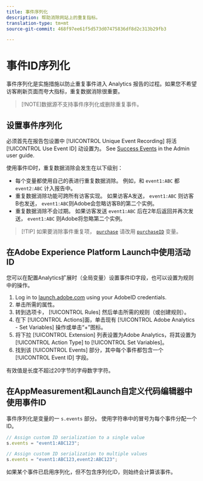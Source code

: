 ```yaml
---
title: 事件序列化
description: 帮助消除网站上的重复指标。
translation-type: tm+mt
source-git-commit: 468f97ee61f5d573d07475836df8d2c313b29fb3

---
```



# 事件ID序列化

事件序列化是实施措施以防止重复事件进入 Analytics 报告的过程。如果您不希望访客刷新页面而夸大指标，重复数据消除很重要。

> [!NOTE]数据源不支持事件序列化或删除重复事件。

## 设置事件序列化

必须首先在报告包设置中 [!UICONTROL Unique Event Recording] 将活 [!UICONTROL Use Event ID] 动设置为。 See [Success Events](/help/admin/admin/c-success-events/success-event.md) in the Admin user guide.

使用事件ID时，重复数据消除会发生在以下级别：

* 每个变量都使用自己的表进行重复数据消除。 例如，和 `event1:ABC` 都 `event2:ABC` 计入报告中。
* 重复数据消除功能可跨所有访客实现。 如果访客A发送， `event1:ABC` 则访客B也发送， `event1:ABC`则Adobe会忽略访客B的第二个实例。
* 重复数据消除不会过期。 如果访客发送 `event1:ABC` 后在2年后返回并再次发送， `event1:ABC` 则Adobe将忽略第二个实例。

> [!TIP] 如果要消除事件重复项， [`purchase`](event-purchase.md) 请改用 [`purchaseID`](../purchaseid.md) 变量。

## 在Adobe Experience Platform Launch中使用活动ID

您可以在配置Analytics扩展时（全局变量）设置事件ID字段，也可以设置为规则中的操作。

1. Log in to [launch.adobe.com](https://launch.adobe.com) using your AdobeID credentials.
2. 单击所需的属性。
3. 转到选项卡， [!UICONTROL Rules] 然后单击所需的规则（或创建规则）。
4. 在下 [!UICONTROL Actions]面，单击现有 [!UICONTROL Adobe Analytics - Set Variables] 操作或单击“+”图标。
5. 将下拉 [!UICONTROL Extension] 列表设置为Adobe Analytics，将其设置为 [!UICONTROL Action Type] to [!UICONTROL Set Variables]。
6. 找到该 [!UICONTROL Events] 部分，其中每个事件都包含一个 [!UICONTROL Event ID] 字段。

有效值是长度不超过20字节的字母数字字符。

## 在AppMeasurement和Launch自定义代码编辑器中使用事件ID

事件序列化是变量的一 `s.events` 部分。 使用字符串中的冒号为每个事件分配一个ID。

```js
// Assign custom ID serialization to a single value
s.events = "event1:ABC123";

// Assign custom ID serialization to multiple values
s.events = "event1:ABC123,event2:ABC123";
```

如果某个事件已启用序列化，但不包含序列化ID，则始终会计算该事件。
